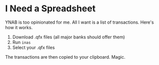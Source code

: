 # I Need a Spreadsheet

YNAB is too opinionated for me. All I want is a list of transactions. Here's how
it works.

1. Download .qfx files (all major banks should offer them)
2. Run `inas`
3. Select your .qfx files

The transactions are then copied to your clipboard. Magic.

